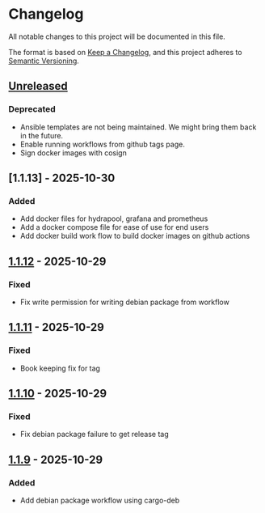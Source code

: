 # Changelog

All notable changes to this project will be documented in this file.

The format is based on [Keep a Changelog](https://keepachangelog.com/en/1.1.0/),
and this project adheres to [Semantic Versioning](https://semver.org/spec/v2.0.0.html).

## [Unreleased]

### Deprecated

- Ansible templates are not being maintained. We might bring them back
  in the future.
- Enable running workflows from github tags page.
- Sign docker images with cosign

## [1.1.13] - 2025-10-30

### Added

- Add docker files for hydrapool, grafana and prometheus
- Add a docker compose file for ease of use for end users
- Add docker build work flow to build docker images on github actions

## [1.1.12] - 2025-10-29

### Fixed

- Fix write permission for writing debian package from workflow

## [1.1.11] - 2025-10-29

### Fixed

- Book keeping fix for tag

## [1.1.10] - 2025-10-29

### Fixed

- Fix debian package failure to get release tag

## [1.1.9] - 2025-10-29

### Added

- Add debian package workflow using cargo-deb

[unreleased]: https://github.com/256-foundation/Hydra-Pool/compare/v1.1.13...HEAD
[1.1.12]: https://github.com/256-foundation/Hydra-Pool/compare/v1.1.12...v1.1.13
[1.1.12]: https://github.com/256-foundation/Hydra-Pool/compare/v1.1.11...v1.1.12
[1.1.11]: https://github.com/256-foundation/Hydra-Pool/compare/v1.1.10...v1.1.11
[1.1.10]: https://github.com/256-foundation/Hydra-Pool/compare/v1.1.9...v1.1.10
[1.1.9]: https://github.com/256-foundation/Hydra-Pool/compare/v1.1.8...v1.1.9

